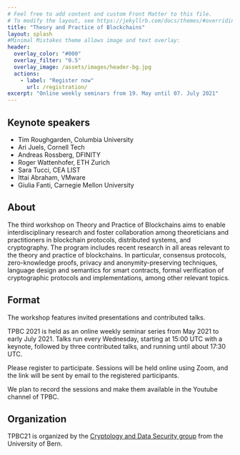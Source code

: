 ```yaml
---
# Feel free to add content and custom Front Matter to this file.
# To modify the layout, see https://jekyllrb.com/docs/themes/#overriding-theme-defaults
title: "Theory and Practice of Blockchains"
layout: splash
#Minimal Mistakes theme allows image and text overlay:
header:
  overlay_color: "#000"
  overlay_filter: "0.5"
  overlay_image: /assets/images/header-bg.jpg
  actions:
    - label: "Register now"
      url: /registration/
excerpt: "Online weekly seminars from 19. May until 07. July 2021"
--- 
```


## Keynote speakers

* Tim Roughgarden, Columbia University
* Ari Juels, Cornell Tech
* Andreas Rossberg, DFINITY
* Roger Wattenhofer, ETH Zurich
* Sara Tucci, CEA LIST
* Ittai Abraham, VMware
* Giulia Fanti, Carnegie Mellon University



## About

The third workshop on Theory and Practice of Blockchains aims to enable interdisciplinary research and foster collaboration among theoreticians and practitioners in blockchain protocols, distributed systems, and cryptography.
The program includes recent research in all areas relevant to the theory and practice of blockchains.  In particular, consensus protocols, zero-knowledge proofs, privacy and anonymity-preserving techniques, language design and semantics for smart contracts, formal verification of cryptographic protocols and implementations, among other relevant topics.


## Format

The workshop features invited presentations and contributed talks.

TPBC 2021 is held as an online weekly seminar series from May 2021 to early
July 2021.  Talks run every Wednesday, starting at 15:00 UTC with a keynote,
followed by three contributed talks, and running until about 17:30 UTC.

Please register to participate.  Sessions will be held online using Zoom, and the link will be sent by email to the registered participants.

We plan to record the sessions and make them available in the Youtube channel of TPBC.


## Organization

TPBC21 is organized by the [Cryptology and Data Security group](https://crypto.unibe.ch/) from the University of Bern.
